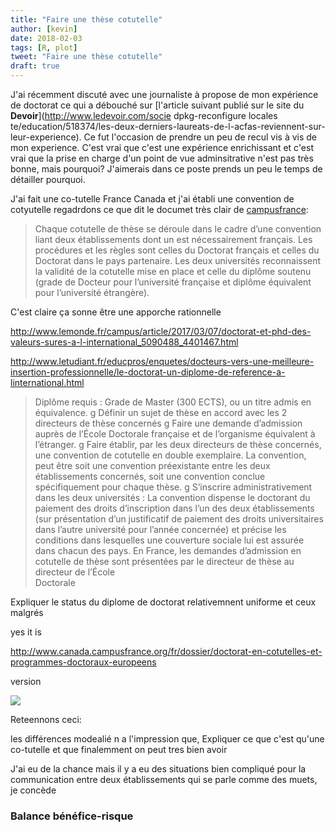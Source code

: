 ```yaml
---
title: "Faire une thèse cotutelle"
author: [kevin]
date: 2018-02-03
tags: [R, plot]
tweet: "Faire une thèse cotutelle"
draft: true
---
```





J'ai récemment discuté avec une journaliste à propose de mon expérience de doctorat
ce qui a débouché sur [l'article suivant publié sur le site du **Devoir**](http://www.ledevoir.com/socie dpkg-reconfigure locales te/education/518374/les-deux-derniers-laureats-de-l-acfas-reviennent-sur-leur-experience). Ce fut l'occasion de prendre un peu de recul vis à vis de mon experience.
C'est vrai que c'est une expérience enrichissant et c'est vrai que la prise en
charge d'un point de vue adminsitrative n'est pas très bonne, mais pourquoi?
J'aimerais dans ce poste prends un peu le temps de détailler pourquoi.

J'ai fait une co-tutelle France Canada et j'ai établi une convention de cotyutelle
regadrdons ce que dit le documet très clair de [campusfrance](https://www.campusfrance.org):

> Chaque cotutelle de thèse se déroule dans le cadre d’une convention liant
deux établissements dont un est nécessairement français. Les procédures et les
règles sont celles du Doctorat français et celles du Doctorat dans le pays partenaire.
Les deux universités reconnaissent la validité de la cotutelle mise en place et
celle du diplôme soutenu (grade de Docteur pour l’université française et
diplôme équivalent pour l’université étrangère).

C'est claire ça sonne être une apporche rationnelle

http://www.lemonde.fr/campus/article/2017/03/07/doctorat-et-phd-des-valeurs-sures-a-l-international_5090488_4401467.html

http://www.letudiant.fr/educpros/enquetes/docteurs-vers-une-meilleure-insertion-professionnelle/le-doctorat-un-diplome-de-reference-a-linternational.html
> Diplôme requis : Grade de Master (300 ECTS), ou un titre admis en équivalence.
g
 Définir un sujet de thèse en accord avec les 2 directeurs de thèse concernés
g
Faire une demande d’admission
auprès de l’École Doctorale française et de l’organisme équivalent à l’étranger.
g
Faire établir, par les deux directeurs de thèse concernés, une convention de cotutelle en double exemplaire.
La convention, peut être soit une
convention préexistante
 entre les deux établissements concernés, soit une
convention conclue
spécifiquement pour chaque thèse.
g
S’inscrire administrativement dans les deux universités :
 La convention dispense le doctorant du paiement des droits d’inscription
dans l’un des deux établissements (sur présentation d’un justificatif de paiement des droits universitaires dans l’autre université pour
l’année concernée) et précise les conditions dans lesquelles une couverture sociale lui est assurée dans chacun des pays.
En  France,  les  demandes  d’admission  en  cotutelle  de  thèse  sont  présentées  par  le  directeur  de  thèse  au  directeur  de  l’École  
Doctorale

Expliquer le status du diplome de doctorat relativemnent uniforme et ceux malgrés


yes it is


http://www.canada.campusfrance.org/fr/dossier/doctorat-en-cotutelles-et-programmes-doctoraux-europeens

version [](https://ressources.campusfrance.org/catalogues_recherche/diplomes/fr/cotutelle_fr.pdf)

<img src="https://api.travis-ci.org/inSileco/inSileco.github.io.svg?branch=dev"></img>

Reteennons ceci:




les différences modealié n a l'impression que,
Expliquer ce que c'est qu'une co-tutelle et que finalemment on peut tres
bien avoir


J'ai eu de la chance mais il y a eu des situations bien compliqué pour
la communication entre deux établissements qui se parle comme des muets,
je concède

### Balance bénéfice-risque

